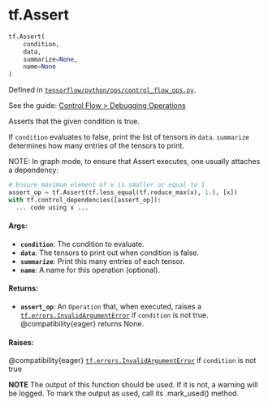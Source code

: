 <div itemscope itemtype="http://developers.google.com/ReferenceObject">
<meta itemprop="name" content="tf.Assert" />
</div>

# tf.Assert

``` python
tf.Assert(
    condition,
    data,
    summarize=None,
    name=None
)
```



Defined in [`tensorflow/python/ops/control_flow_ops.py`](https://www.tensorflow.org/code/tensorflow/python/ops/control_flow_ops.py).

See the guide: [Control Flow > Debugging Operations](../../../api_guides/python/control_flow_ops.md#Debugging_Operations)

Asserts that the given condition is true.

If `condition` evaluates to false, print the list of tensors in `data`.
`summarize` determines how many entries of the tensors to print.

NOTE: In graph mode, to ensure that Assert executes, one usually attaches
a dependency:

```python
# Ensure maximum element of x is smaller or equal to 1
assert_op = tf.Assert(tf.less_equal(tf.reduce_max(x), 1.), [x])
with tf.control_dependencies([assert_op]):
  ... code using x ...
```

#### Args:

* <b>`condition`</b>: The condition to evaluate.
* <b>`data`</b>: The tensors to print out when condition is false.
* <b>`summarize`</b>: Print this many entries of each tensor.
* <b>`name`</b>: A name for this operation (optional).


#### Returns:

* <b>`assert_op`</b>: An `Operation` that, when executed, raises a
  <a href="../tf/errors/InvalidArgumentError.md"><code>tf.errors.InvalidArgumentError</code></a> if `condition` is not true.
  @compatibility{eager} returns None.


#### Raises:

  @compatibility{eager} <a href="../tf/errors/InvalidArgumentError.md"><code>tf.errors.InvalidArgumentError</code></a> if `condition`
  is not true


**NOTE** The output of this function should be used.  If it is not, a warning will be logged.  To mark the output as used, call its .mark_used() method.